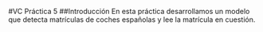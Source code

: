 #VC Práctica 5
##Introducción
En esta práctica desarrollamos un modelo que detecta matrículas de coches españolas y lee la matrícula en cuestión.  
